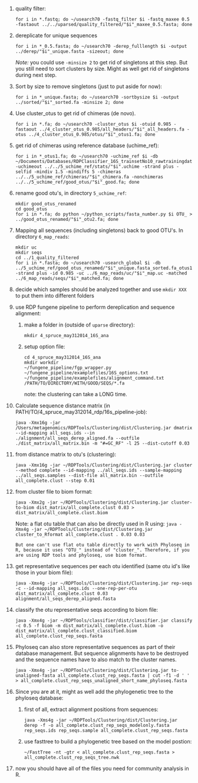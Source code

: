 1. quality filter:
    ```
    for i in *.fastq; do ~/usearch70 -fastq_filter $i -fastq_maxee 0.5 -fastaout ../../uparsed/quality_filtered/"$i"_maxee_0.5.fasta; done
    ```

2. dereplicate for unique sequences                
    ```
    for i in *_0.5.fasta; do ~/usearch70 -derep_fulllength $i -output ../derep/"$i"_unique.fasta -sizeout; done
    ```

    *Note:* you could use `-minsize 2` to get rid of singletons at this step. But you still need to sort clusters by size. Might as well get rid of singletons during next step. 


3. Sort by size to remove singletons (just to put aside for now):
    ```
    for i in *_unique.fasta; do ~/usearch70 -sortbysize $i -output ../sorted/"$i"_sorted.fa -minsize 2; done
    ```

4. Use cluster_otus to get rid of chimeras (de novo).                 
    ```
    for i in *.fa; do ~/usearch70 -cluster_otus $i -otuid 0.985 -fastaout ../4_cluster_otus_0.985/all_headers/"$i"_all_headers.fa -otus ../4_cluster_otus_0.985/otus/"$i"_otus1.fa; done                
    ```

5. get rid of chimeras using reference database (uchime_ref):   
    ```
    for i in *_otus1.fa; do ~/usearch70 -uchime_ref $i -db ~/Documents/Databases/RDPClassifier_16S_trainsetNo10_rawtrainingdata/trainset10_082014_rmdup.fasta -uchimeout ../../5_uchime_ref/stats/"$i".uchime -strand plus -selfid -mindiv 1.5 -mindiffs 5 -chimeras ../../5_uchime_ref/chimeras/"$i"_chimera.fa -nonchimeras ../../5_uchime_ref/good_otus/"$i"_good.fa; done
    ```

6. rename good otu's, in directory `5_uchime_ref`:   
    ```
    mkdir good_otus_renamed
    cd good_otus
    for i in *.fa; do python ~/python_scripts/fasta_number.py $i OTU_ > ../good_otus_renamed/"$i"_otu2.fa; done
    ```

7. Mapping all sequences (including singletons) back to good OTU's. In directory `6_map_reads`:   
    ```
    mkdir uc
    mkdir seqs
    cd ../1_quality_filtered
    for i in *.fasta; do ~/usearch70 -usearch_global $i -db ../5_uchime_ref/good_otus_renamed/"$i"_unique.fasta_sorted.fa_otus1.fa_good.fa_otus.fa -strand plus -id 0.985 -uc ../6_map_reads/uc/"$i"_map.uc -matched ../6_map_reads/seqs/"$i"_matched.fa; done
    ``` 

8. decide which samples should be analyzed together and use `mkdir XXX` to put them into different folders    

9. use RDP fungene pipeline to perform dereplication and sequence alignment:
    1. make a folder in (outside of `uparse` directory):   
        ```
        mkdir 4_spruce_may312014_16S_ana
        ```

    2. setup option file:
        ```
        cd 4_spruce_may312014_16S_ana
        mkdir workdir
        ~/fungene_pipeline/fgp_wrapper.py ~/fungene_pipeline/examplefiles/16S_options.txt ~/fungene_pipeline/examplefiles/alignment_command.txt /PATH/TO/DIRECTORY/WITH/GOOD/SEQS/*.fa 
        ```
        
        note: the clustering can take a LONG time. 
 
10. Calculate sequence distance matrix (in PATH/TO/4_spruce_may312014_rdp/16s_pipeline-job):
    ```
    java -Xmx16g -jar /Users/metagenomics/RDPTools/Clustering/dist/Clustering.jar dmatrix --id-mapping all_seqs.ids --in ./alignment/all_seqs_derep_aligned.fa --outfile ./dist_matrix/all_matrix.bin -m "#=GC_RF" -l 25 --dist-cutoff 0.03
    ``` 

11. from distance matrix to otu's (clustering):
    ```
    java -Xmx16g -jar ~/RDPTools/Clustering/dist/Clustering.jar cluster --method complete --id-mapping ../all_seqs.ids --sample-mapping ../all_seqs.samples --dist-file all_matrix.bin --outfile all_complete.clust --step 0.01
    ```

12. from cluster file to biom format:
    ```
    java -Xmx2g -jar ~/RDPTools/Clustering/dist/Clustering.jar cluster-to-biom dist_matrix/all_complete.clust 0.03 > dist_matrix/all_complete.clust.biom
    ```
    
    Note: a flat otu table that can also be directly used in R using:
        ```
        java -Xmx4g -jar ~/RDPTools/Clustering/dist/Clustering.jar cluster_to_Rformat all_complete.clust . 0.03 0.03
        ```
        
        But one can't use flat otu table directly to work with Phyloseq in R, because it uses "OTU_" instead of "cluster_". Therefore, if you are using RDP tools and phyloseq, use biom format.   

13. get representative sequences per each otu identified (same otu id's like those in your biom file):
    ```
    java -Xmx4g -jar ~/RDPTools/Clustering/dist/Clustering.jar rep-seqs -c --id-mapping all_seqs.ids --one-rep-per-otu dist_matrix/all_complete.clust 0.03 alignment/all_seqs_derep_aligned.fasta
    ```

14. classify the otu representative seqs according to biom file:
    ```
    java -Xmx4g -jar ~/RDPTools/classifier/dist/classifier.jar classify -c 0.5 -f biom -m dist_matrix/all_complete.clust.biom -o dist_matrix/all_complete.clust_classified.biom all_complete.clust_rep_seqs.fasta
    ```

15. Phyloseq can also store representative sequences as part of their database management. But sequence alignments have to be destroyed and the sequence names have to also match to the cluster names.
    ```
    java -Xmx4g -jar ~/RDPTools/Clustering/dist/Clustering.jar to-unaligned-fasta all_complete.clust_rep_seqs.fasta | cut -f1 -d ' ' > all_complete.clust_rep_seqs_unaligned_short_name_phyloseq.fasta
    ```

16. Since you are at it, might as well add the phylogenetic tree to the phyloseq database:
    1. first of all, extract alignment positions from sequences:    
        ```
        java -Xms4g -jar ~/RDPTools/Clustering/dist/Clustering.jar derep -f -o all_complete.clust_rep_seqs_modelonly.fasta rep_seqs.ids rep_seqs.sample all_complete.clust_rep_seqs.fasta
        ```
 
    2. use fasttree to build a phylogenetic tree based on the model postion:
        ```
        ~/FastTree -nt -gtr < all_complete.clust_rep_seqs.fasta > all_complete.clust_rep_seqs_tree.nwk
        ```

17. now you should have all of the files you need for community analysis in R.         

